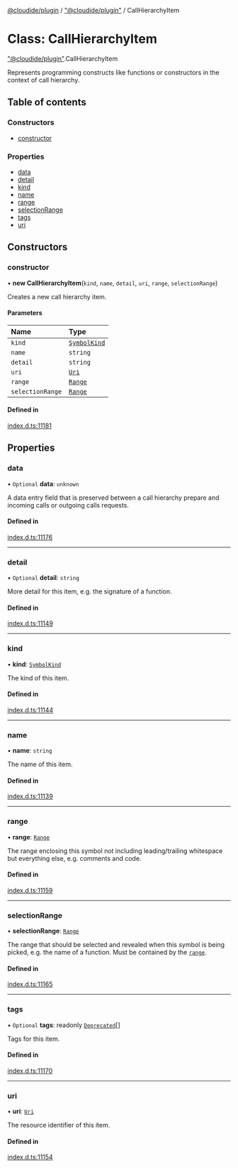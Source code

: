 [@cloudide/plugin](../README.md) / ["@cloudide/plugin"](../modules/_cloudide_plugin_.md) / CallHierarchyItem

# Class: CallHierarchyItem

["@cloudide/plugin"](../modules/_cloudide_plugin_.md).CallHierarchyItem

Represents programming constructs like functions or constructors in the context
of call hierarchy.

## Table of contents

### Constructors

- [constructor](cloudide_plugin_.CallHierarchyItem.md#constructor)

### Properties

- [data](cloudide_plugin_.CallHierarchyItem.md#data)
- [detail](cloudide_plugin_.CallHierarchyItem.md#detail)
- [kind](cloudide_plugin_.CallHierarchyItem.md#kind)
- [name](cloudide_plugin_.CallHierarchyItem.md#name)
- [range](cloudide_plugin_.CallHierarchyItem.md#range)
- [selectionRange](cloudide_plugin_.CallHierarchyItem.md#selectionrange)
- [tags](cloudide_plugin_.CallHierarchyItem.md#tags)
- [uri](cloudide_plugin_.CallHierarchyItem.md#uri)

## Constructors

### constructor

• **new CallHierarchyItem**(`kind`, `name`, `detail`, `uri`, `range`, `selectionRange`)

Creates a new call hierarchy item.

#### Parameters

| Name | Type |
| :------ | :------ |
| `kind` | [`SymbolKind`](../enums/cloudide_plugin_.SymbolKind.md) |
| `name` | `string` |
| `detail` | `string` |
| `uri` | [`Uri`](cloudide_plugin_.Uri.md) |
| `range` | [`Range`](cloudide_plugin_.Range.md) |
| `selectionRange` | [`Range`](cloudide_plugin_.Range.md) |

#### Defined in

[index.d.ts:11181](https://github.com/shuyaqian/cloudide-plugin-api/blob/26b31b9/index.d.ts#L11181)

## Properties

### data

• `Optional` **data**: `unknown`

A data entry field that is preserved between a call hierarchy prepare and
incoming calls or outgoing calls requests.

#### Defined in

[index.d.ts:11176](https://github.com/shuyaqian/cloudide-plugin-api/blob/26b31b9/index.d.ts#L11176)

___

### detail

• `Optional` **detail**: `string`

More detail for this item, e.g. the signature of a function.

#### Defined in

[index.d.ts:11149](https://github.com/shuyaqian/cloudide-plugin-api/blob/26b31b9/index.d.ts#L11149)

___

### kind

• **kind**: [`SymbolKind`](../enums/cloudide_plugin_.SymbolKind.md)

The kind of this item.

#### Defined in

[index.d.ts:11144](https://github.com/shuyaqian/cloudide-plugin-api/blob/26b31b9/index.d.ts#L11144)

___

### name

• **name**: `string`

The name of this item.

#### Defined in

[index.d.ts:11139](https://github.com/shuyaqian/cloudide-plugin-api/blob/26b31b9/index.d.ts#L11139)

___

### range

• **range**: [`Range`](cloudide_plugin_.Range.md)

The range enclosing this symbol not including leading/trailing whitespace but everything else, e.g. comments and code.

#### Defined in

[index.d.ts:11159](https://github.com/shuyaqian/cloudide-plugin-api/blob/26b31b9/index.d.ts#L11159)

___

### selectionRange

• **selectionRange**: [`Range`](cloudide_plugin_.Range.md)

The range that should be selected and revealed when this symbol is being picked, e.g. the name of a function.
Must be contained by the [`range`](#CallHierarchyItem.range).

#### Defined in

[index.d.ts:11165](https://github.com/shuyaqian/cloudide-plugin-api/blob/26b31b9/index.d.ts#L11165)

___

### tags

• `Optional` **tags**: readonly [`Deprecated`](../enums/cloudide_plugin_.SymbolTag.md#deprecated)[]

Tags for this item.

#### Defined in

[index.d.ts:11170](https://github.com/shuyaqian/cloudide-plugin-api/blob/26b31b9/index.d.ts#L11170)

___

### uri

• **uri**: [`Uri`](cloudide_plugin_.Uri.md)

The resource identifier of this item.

#### Defined in

[index.d.ts:11154](https://github.com/shuyaqian/cloudide-plugin-api/blob/26b31b9/index.d.ts#L11154)
